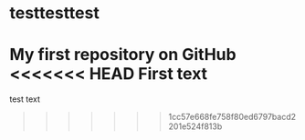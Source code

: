 # testtesttest
My first repository on GitHub
<<<<<<< HEAD
First text
=======
test text
>>>>>>> 1cc57e668fe758f80ed6797bacd2201e524f813b
